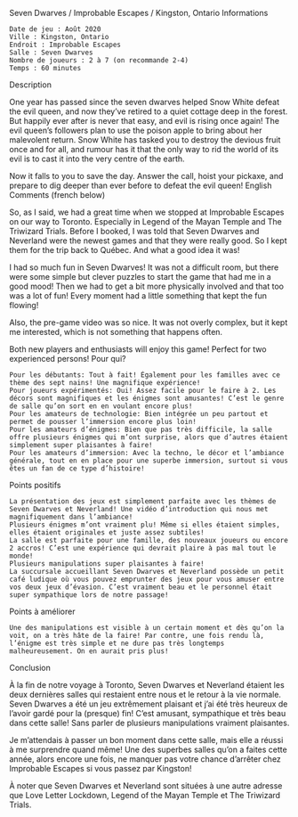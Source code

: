
Seven Dwarves / Improbable Escapes / Kingston, Ontario
Informations

    Date de jeu : Août 2020
    Ville : Kingston, Ontario
    Endroit : Improbable Escapes
    Salle : Seven Dwarves
    Nombre de joueurs : 2 à 7 (on recommande 2-4)
    Temps : 60 minutes

Description

One year has passed since the seven dwarves helped Snow White defeat the evil queen, and now they’ve retired to a quiet cottage deep in the forest. But happily ever after is never that easy, and evil is rising once again! The evil queen’s followers plan to use the poison apple to bring about her malevolent return. Snow White has tasked you to destroy the devious fruit once and for all, and rumour has it that the only way to rid the world of its evil is to cast it into the very centre of the earth.

Now it falls to you to save the day.  Answer the call, hoist your pickaxe, and prepare to dig deeper than ever before to defeat the evil queen!
English Comments (french below)

So, as I said, we had a great time when we stopped at Improbable Escapes on our way to Toronto. Especially in Legend of the Mayan Temple and The Triwizard Trials. Before I booked, I was told that Seven Dwarves and Neverland were the newest games and that they were really good. So I kept them for the trip back to Québec. And what a good idea it was!

I had so much fun in Seven Dwarves! It was not a difficult room, but there were some simple but clever puzzles to start the game that had me in a good mood! Then we had to get a bit more physically involved and that too was a lot of fun! Every moment had a little something that kept the fun flowing!

Also, the pre-game video was so nice. It was not overly complex, but it kept me interested, which is not something that happens often.

Both new players and enthusiasts will enjoy this game! Perfect for two experienced persons!
Pour qui?

    Pour les débutants: Tout à fait! Également pour les familles avec ce thème des sept nains! Une magnifique expérience!
    Pour joueurs expérimentés: Oui! Assez facile pour le faire à 2. Les décors sont magnifiques et les énigmes sont amusantes! C’est le genre de salle qu’on sort en en voulant encore plus!
    Pour les amateurs de technologie: Bien intégrée un peu partout et permet de pousser l’immersion encore plus loin!
    Pour les amateurs d’énigmes: Bien que pas très difficile, la salle offre plusieurs énigmes qui m’ont surprise, alors que d’autres étaient simplement super plaisantes à faire!
    Pour les amateurs d’immersion: Avec la techno, le décor et l’ambiance générale, tout en en place pour une superbe immersion, surtout si vous êtes un fan de ce type d’histoire!

 Points positifs

    La présentation des jeux est simplement parfaite avec les thèmes de Seven Dwarves et Neverland! Une vidéo d’introduction qui nous met magnifiquement dans l’ambiance!
    Plusieurs énigmes m’ont vraiment plu! Même si elles étaient simples, elles étaient originales et juste assez subtiles!
    La salle est parfaite pour une famille, des nouveaux joueurs ou encore 2 accros! C’est une expérience qui devrait plaire à pas mal tout le monde!
    Plusieurs manipulations super plaisantes à faire!
    La succursale accueillant Seven Dwarves et Neverland possède un petit café ludique où vous pouvez emprunter des jeux pour vous amuser entre vos deux jeux d’évasion. C’est vraiment beau et le personnel était super sympathique lors de notre passage!

Points à améliorer

    Une des manipulations est visible à un certain moment et dès qu’on la voit, on a très hâte de la faire! Par contre, une fois rendu là, l’énigme est très simple et ne dure pas très longtemps malheureusement. On en aurait pris plus!

Conclusion

À la fin de notre voyage à Toronto, Seven Dwarves et Neverland étaient les deux dernières salles qui restaient entre nous et le retour à la vie normale. Seven Dwarves a été un jeu extrêmement plaisant et j’ai été très heureux de l’avoir gardé pour la (presque) fin! C’est amusant, sympathique et très beau dans cette salle! Sans parler de plusieurs manipulations vraiment plaisantes.

Je m’attendais à passer un bon moment dans cette salle, mais elle a réussi à me surprendre quand même! Une des superbes salles qu’on a faites cette année, alors encore une fois, ne manquer pas votre chance d’arrêter chez Improbable Escapes si vous passez par Kingston!

À noter que Seven Dwarves et Neverland sont situées à une autre adresse que Love Letter Lockdown, Legend of the Mayan Temple et The Triwizard Trials.

